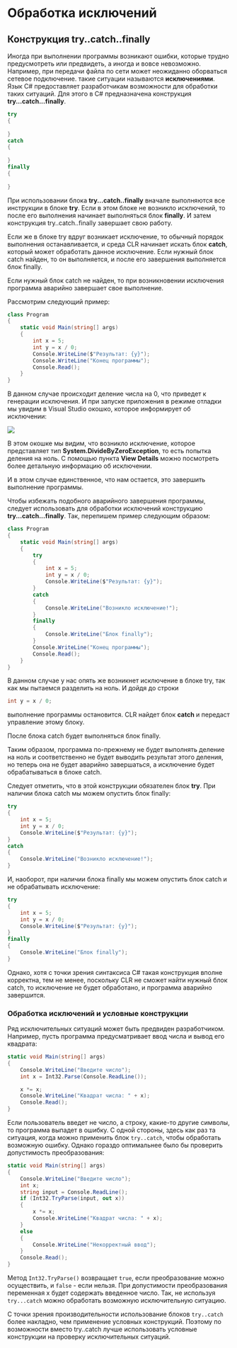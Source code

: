 # Обработка исключений

## Конструкция try..catch..finally

Иногда при выполнении программы возникают ошибки, которые трудно предусмотреть или предвидеть, а  иногда и вовсе невозможно. Например, при передачи файла по сети может неожиданно оборваться сетевое подключение. 
такие ситуации называются **исключениями**. Язык C# предоставляет разработчикам возможности для обработки таких ситуаций. Для этого 
в C# предназначена конструкция **try...catch...finally**.

```cs
try
{
	
}
catch
{
	
}
finally
{
	
}
```

При использовании блока **try...catch..finally** вначале выполняются все инструкции в блоке **try**. Если в 
этом блоке не возникло исключений, то после его выполнения начинает выполняться блок **finally**. И затем конструкция try..catch..finally 
завершает свою работу.

Если же в блоке try вдруг возникает исключение, то обычный порядок выполнения останавливается, и среда CLR 
начинает искать блок **catch**, который может обработать данное исключение. Если нужный блок 
catch найден, то он выполняется, и после его завершения выполняется блок finally.

Если нужный блок catch не найден, то при возникновении исключения программа аварийно завершает свое выполнение.

Рассмотрим следующий пример:

```cs
class Program
{
	static void Main(string[] args)
	{
		int x = 5;
		int y = x / 0;
		Console.WriteLine($"Результат: {y}");
		Console.WriteLine("Конец программы");
		Console.Read();
	}
}
```

В данном случае происходит деление числа на 0, что приведет к генерации исключения. И при запуске приложения в 
режиме отладки мы увидим в Visual Studio окошко, которое информирует об исключении:

![](https://metanit.com/web/javascript/./pics/2.10.png)

В этом окошке мы видим, что возникло исключение, которое представляет тип **System.DivideByZeroException**, 
то есть попытка деления на ноль. С помощью пункта **View Details** можно посмотреть более детальную информацию об исключении.

И в этом случае единственное, что нам остается, это завершить выполнение программы.

Чтобы избежать подобного аварийного завершения программы, следует использовать для обработки исключений конструкцию 
**try...catch...finally**. Так, перепишем пример следующим образом:

```cs
class Program
{
	static void Main(string[] args)
	{
		try
		{
			int x = 5;
			int y = x / 0;
			Console.WriteLine($"Результат: {y}");
		}
		catch
		{
			Console.WriteLine("Возникло исключение!");
		}
		finally
		{
			Console.WriteLine("Блок finally");
		}
		Console.WriteLine("Конец программы");
		Console.Read();
	}
}
```

В данном случае у нас опять же возникнет исключение в блоке try, так как мы пытаемся разделить на ноль. 
И дойдя до строки

```cs
int y = x / 0;
```

выполнение программы остановится. CLR найдет блок **catch** и передаст управление этому блоку.

После блока catch будет выполняться блок finally.

Таким образом, программа по-прежнему не будет выполнять деление на ноль и соответственно не будет выводить результат этого деления, 
но теперь она не будет аварийно завершаться, а исключение будет обрабатываться в блоке catch.

Следует отметить, что в этой конструкции обязателен блок **try**. При наличии блока catch мы можем опустить блок finally:

```cs
try
{
	int x = 5;
	int y = x / 0;
	Console.WriteLine($"Результат: {y}");
}
catch
{
	Console.WriteLine("Возникло исключение!");
}
```

И, наоборот, при наличии блока finally мы можем опустить блок catch и не обрабатывать исключение:

```cs
try
{
	int x = 5;
	int y = x / 0;
	Console.WriteLine($"Результат: {y}");
}
finally
{
	Console.WriteLine("Блок finally");
}
```

Однако, хотя с точки зрения синтаксиса C# такая конструкция вполне корректна, тем не менее, поскольку CLR не сможет найти нужный блок 
catch, то исключение не будет обработано, и программа аварийно завершится.

### Обработка исключений и условные конструкции

Ряд исключительных ситуаций может быть предвиден разработчиком. Например, пусть программа предусматривает ввод числа и вывод его квадрата:

```cs
static void Main(string[] args)
{
    Console.WriteLine("Введите число");
    int x = Int32.Parse(Console.ReadLine());

    x *= x;
    Console.WriteLine("Квадрат числа: " + x);
	Console.Read();
}
```

Если пользователь введет не число, а строку, какие-то другие символы, то программа выпадет в ошибку. С одной стороны, здесь как раз та ситуация, когда можно применить блок 
`try..catch`, чтобы обработать возможную ошибку. Однако гораздо оптимальнее было бы проверить допустимость преобразования:

```cs
static void Main(string[] args)
{
    Console.WriteLine("Введите число");
    int x;
    string input = Console.ReadLine();
    if (Int32.TryParse(input, out x))
    {
        x *= x;
        Console.WriteLine("Квадрат числа: " + x);
    }
    else
    {
        Console.WriteLine("Некорректный ввод");
    }
	Console.Read();
}
```

Метод `Int32.TryParse()` возвращает `true`, если преобразование можно осуществить, и `false` - если нельзя. При допустимости преобразования переменная x 
будет содержать введенное число. Так, не используя `try...catch` можно обработать возможную исключительную ситуацию.

С точки зрения производительности использование блоков `try..catch` более накладно, чем применение условных конструкций. Поэтому по возможности 
вместо try..catch лучше использовать условные конструкции на проверку исключительных ситуаций.

